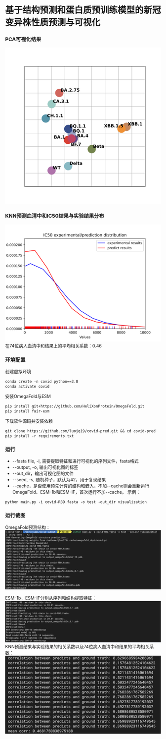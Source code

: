 # 基于结构预测和蛋白质预训练模型的新冠变异株性质预测与可视化

### PCA可视化结果
![pca](assets/pca.svg)

### KNN预测血清中和IC50结果与实验结果分布
![ic50_dist](assets/ic50_distribution.png)
在74位病人血清中和结果上的平均相关系数：0.46

### 环境配置
创建虚拟环境
```
conda create -n covid python==3.8
conda activate covid
```
安装OmegaFold与ESM
```
pip install git+https://github.com/HeliXonProtein/OmegaFold.git
pip install fair-esm
```
下载软件源码并安装依赖
```
git clone https://github.com/luojq19/covid-pred.git && cd covid-pred
pip install -r requirements.txt
```

### 运行
- --fasta file, -i, 需要提取特征和进行可视化的序列文件，fasta格式
- --output, -o, 输出可视化图的标签
- --out_dir，输出可视化图的文件
- --seed, -s, 随机种子，默认为42，用于复现结果
- --cache，是否使用预先计算的结构和嵌入，不加--cache则会重新运行OmegaFold、ESM-1b和ESM-IF，首次运行不加--cache。
示例：
```
python main.py -i covid-RBD.fasta -o test -out_dir visualization
```

### 运行截图
OmegaFold预测结构：
![omegafold](assets/1.png)

ESM-1b，ESM-IF分别从序列和结构提取特征：
![esm](assets/2.png)
KNN预测结果与实验结果的相关系数以及74位病人血清中和结果的平均相关系数：
![knn](assets/3.png)